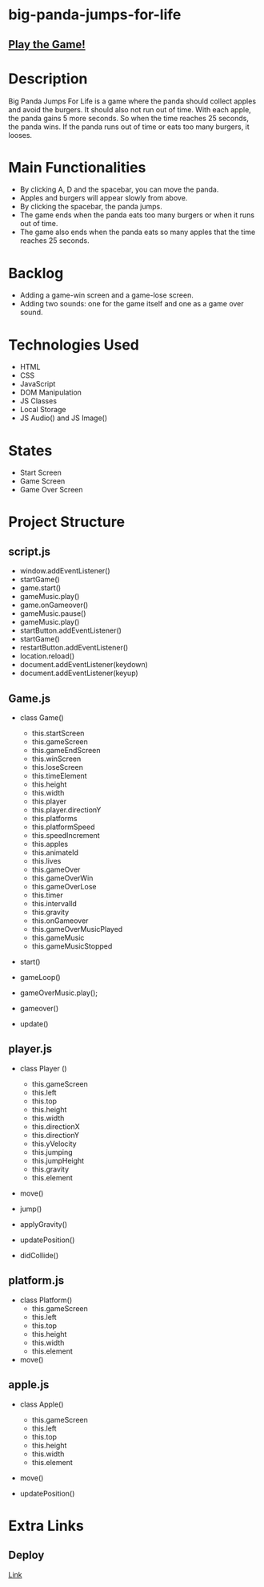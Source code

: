 # big-panda-jumps-for-life

## [Play the Game!](https://zeynep1701.github.io/big-panda-jumps-for-life/)

# Description

Big Panda Jumps For Life is a game where the panda should collect apples and avoid the burgers. It should also not run out of time. With each apple, the panda gains 5 more seconds. So when the time reaches 25 seconds, the panda wins. If the panda runs out of time or eats too many burgers, it looses.


# Main Functionalities

- By clicking A, D and the spacebar, you can move the panda.
- Apples and burgers will appear slowly from above.
- By clicking the spacebar, the panda jumps.
- The game ends when the panda eats too many burgers or when it runs out of time.
- The game also ends when the panda eats so many apples that the time reaches 25 seconds.

# Backlog 

- Adding a game-win screen and a game-lose screen.
- Adding two sounds: one for the game itself and one as a game over sound.


# Technologies Used

- HTML
- CSS
- JavaScript
- DOM Manipulation
- JS Classes
- Local Storage
- JS Audio() and JS Image()

# States

- Start Screen
- Game Screen
- Game Over Screen

# Project Structure

## script.js

- window.addEventListener()
- startGame() 
- game.start()
- gameMusic.play()
- game.onGameover() 
- gameMusic.pause()
- gameMusic.play()
- startButton.addEventListener() 
- startGame()
- restartButton.addEventListener() 
- location.reload()
- document.addEventListener(keydown)
- document.addEventListener(keyup)

## Game.js

- class Game()
  
    - this.startScreen
    - this.gameScreen 
    - this.gameEndScreen 
    - this.winScreen 
    - this.loseScreen
    - this.timeElement 
    - this.height 
    - this.width 
    - this.player
    - this.player.directionY 
    - this.platforms 
    - this.platformSpeed 
    - this.speedIncrement 
    - this.apples
    - this.animateId
    - this.lives 
    - this.gameOver 
    - this.gameOverWin 
    - this.gameOverLose 
    - this.timer 
    - this.intervalId 
    - this.gravity 
    - this.onGameover 
    - this.gameOverMusicPlayed 
    - this.gameMusic 
    - this.gameMusicStopped 
  

- start() 
- gameLoop()
- gameOverMusic.play();
- gameover() 
- update()


## player.js 

- class Player ()
    
    - this.gameScreen
    - this.left 
    - this.top 
    - this.height 
    - this.width 
    - this.directionX 
    - this.directionY 
    - this.yVelocity 
    - this.jumping 
    - this.jumpHeight 
    - this.gravity 
    - this.element 
  

- move() 
- jump() 
- applyGravity() 
- updatePosition() 
- didCollide()
      

## platform.js

- class Platform()    
    - this.gameScreen
    - this.left
    - this.top 
    - this.height 
    - this.width 
    - this.element 
- move()
  

## apple.js 

- class Apple()
    
    - this.gameScreen 
    - this.left 
    - this.top 
    - this.height 
    - this.width 
    - this.element      
- move()       
- updatePosition() 
     
# Extra Links 
## Deploy
[Link](https://zeynep1701.github.io/big-panda-jumps-for-life/)